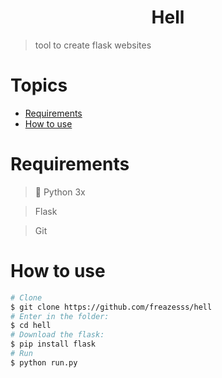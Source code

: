 <h1 align=center>Hell</h1>

> tool to create flask websites

# Topics

- [Requirements](#requirements)
- [How to use](#how-to-use)

# Requirements

> :snake: Python 3x

> Flask

> Git

# How to use

```sh
# Clone
$ git clone https://github.com/freazesss/hell
# Enter in the folder:
$ cd hell
# Download the flask:
$ pip install flask
# Run
$ python run.py
```
